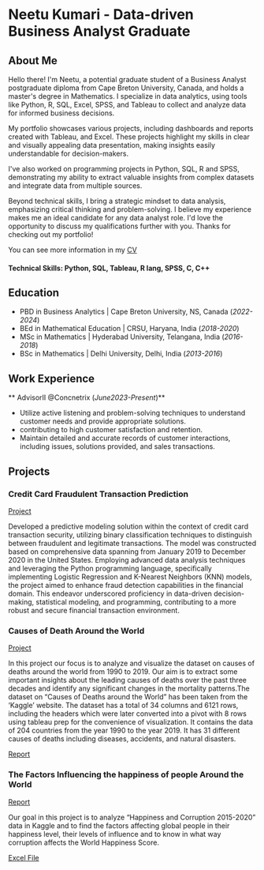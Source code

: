 # Neetu Kumari - Data-driven Business Analyst Graduate

## About Me
Hello there! I'm Neetu, a potential graduate student of a Business Analyst postgraduate diploma from Cape Breton University, Canada, and holds a master's degree in Mathematics. I specialize in data analytics, using tools like Python, R, SQL, Excel, SPSS, and Tableau to collect and analyze data for informed business decisions.

My portfolio showcases various projects, including dashboards and reports created with Tableau, and Excel. These projects highlight my skills in clear and visually appealing data presentation, making insights easily understandable for decision-makers.

I've also worked on programming projects in Python, SQL, R and SPSS, demonstrating my ability to extract valuable insights from complex datasets and integrate data from multiple sources.

Beyond technical skills, I bring a strategic mindset to data analysis, emphasizing critical thinking and problem-solving. I believe my experience makes me an ideal candidate for any data analyst role. I'd love the opportunity to discuss my qualifications further with you. Thanks for checking out my portfolio!

You can see more information in my [CV](https://github.com/neetu4595/Portfolio/blob/main/Neetu_Resume%20(2).pdf)


#### Technical Skills: Python, SQL, Tableau, R lang, SPSS, C, C++


## Education
- PBD in Business Analytics | Cape Breton University, NS, Canada (_2022-2024_)
- BEd in Mathematical Education | CRSU, Haryana, India (_2018-2020_)
- MSc in Mathematics | Hyderabad University, Telangana, India (_2016-2018_)
- BSc in Mathematics | Delhi University, Delhi, India (_2013-2016_)

## Work Experience
** AdvisorII @Concnetrix (_June2023-Present_)**
- Utilize active listening and problem-solving techniques to understand customer needs and provide appropriate solutions.
- contributing to high customer satisfaction and retention.
- Maintain detailed and accurate records of customer interactions, including issues, solutions provided, and sales transactions.

## Projects
### Credit Card Fraudulent Transaction Prediction
[Project](https://github.com/neetu4595/Portfolio_Projects/blob/main/Credit_Card_Fraudulent_Transaction.ipynb)

Developed a predictive modeling solution within the context of credit card transaction security, utilizing binary classification techniques to distinguish between fraudulent and legitimate transactions. The model was constructed based on comprehensive data spanning from January 2019 to December 2020 in the United States. Employing advanced data analysis techniques and leveraging the Python programming language, specifically implementing Logistic Regression and K-Nearest Neighbors (KNN) models, the project aimed to enhance fraud detection capabilities in the financial domain. This endeavor underscored proficiency in data-driven decision-making, statistical modeling, and programming, contributing to a more robust and secure financial transaction environment.

### Causes of Death Around the World
[Project](https://github.com/neetu4595/Portfolio_Projects/blob/main/Causes_of_death_around_world.twbx)

In this project our focus is to analyze and visualize the dataset on causes of deaths around the world from 1990 to 2019. Our aim is to extract some important insights about the leading causes of deaths over the past three decades and identify any significant changes in the mortality patterns.The dataset on “Causes of Deaths around the World” has been taken from the ‘Kaggle’ website. The dataset has a total of 34 columns and 6121 rows, including the headers which were later converted into a pivot with 8 rows using tableau prep for the convenience of visualization. It contains the data of 204 countries from the year 1990 to the year 2019. It has 31 different causes of deaths including diseases, accidents, and natural disasters. 

[Report](https://github.com/neetu4595/Portfolio_Projects/blob/main/Report_causes_of_death_around_the_world.pdf)

### The Factors Influencing the happiness of people Around the World
[Report](https://github.com/neetu4595/Portfolio_Projects/blob/main/World%20Happiness%20Project.pdf)

Our goal in this project is to analyze “Happiness and Corruption 2015-2020” data in Kaggle and to find the factors affecting global people in their happiness level, their levels of influence and to know in what way corruption affects the World Happiness Score.

[Excel File](https://github.com/neetu4595/Portfolio_Projects/blob/main/BA%20Project.xlsx)
